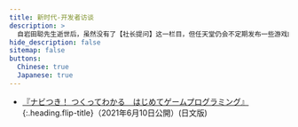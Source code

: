 ```yaml
---
title: 新时代-开发者访谈
description: >
  自岩田聪先生逝世后，虽然没有了【社长提问】这一栏目，但任天堂仍会不定期发布一些游戏的开发者访谈。<br>故开设了本页面【新时代-开发者访谈】，对这些访谈进行了收集整理，各文章来源均在简介中注明<br>由于此类访谈数量较少，因此不同语言的版本都将汇集在本页面下。
hide_description: false
sitemap: false
buttons:
  Chinese: true
  Japanese: true
---
```


<!-- ## 3DS -->

* [『ナビつき！ つくってわかる　はじめてゲームプログラミング』]{:.heading.flip-title}（2021年6月10日公開）(日文版)


[『ナビつき！ つくってわかる　はじめてゲームプログラミング』]: ../new/jp/switch/awuxa/vol1/1/
